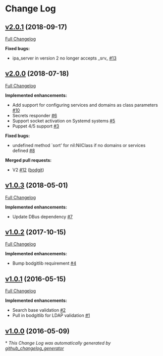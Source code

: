 # Change Log

## [v2.0.1](https://github.com/bodgit/puppet-sssd/tree/v2.0.1) (2018-09-17)
[Full Changelog](https://github.com/bodgit/puppet-sssd/compare/v2.0.0...v2.0.1)

**Fixed bugs:**

- ipa\_server in version 2 no longer accepts \_srv\_ [\#13](https://github.com/bodgit/puppet-sssd/issues/13)

## [v2.0.0](https://github.com/bodgit/puppet-sssd/tree/v2.0.0) (2018-07-18)
[Full Changelog](https://github.com/bodgit/puppet-sssd/compare/v1.0.3...v2.0.0)

**Implemented enhancements:**

- Add support for configuring services and domains as class parameters [\#10](https://github.com/bodgit/puppet-sssd/issues/10)
- Secrets responder [\#6](https://github.com/bodgit/puppet-sssd/issues/6)
- Support socket activation on Systemd systems [\#5](https://github.com/bodgit/puppet-sssd/issues/5)
- Puppet 4/5 support [\#3](https://github.com/bodgit/puppet-sssd/issues/3)

**Fixed bugs:**

- undefined method `sort' for nil:NilClass if no domains or services defined [\#8](https://github.com/bodgit/puppet-sssd/issues/8)

**Merged pull requests:**

- V2 [\#12](https://github.com/bodgit/puppet-sssd/pull/12) ([bodgit](https://github.com/bodgit))

## [v1.0.3](https://github.com/bodgit/puppet-sssd/tree/v1.0.3) (2018-05-01)
[Full Changelog](https://github.com/bodgit/puppet-sssd/compare/v1.0.2...v1.0.3)

**Implemented enhancements:**

- Update DBus dependency [\#7](https://github.com/bodgit/puppet-sssd/issues/7)

## [v1.0.2](https://github.com/bodgit/puppet-sssd/tree/v1.0.2) (2017-10-15)
[Full Changelog](https://github.com/bodgit/puppet-sssd/compare/v1.0.1...v1.0.2)

**Implemented enhancements:**

- Bump bodgitlib requirement [\#4](https://github.com/bodgit/puppet-sssd/issues/4)

## [v1.0.1](https://github.com/bodgit/puppet-sssd/tree/v1.0.1) (2016-05-15)
[Full Changelog](https://github.com/bodgit/puppet-sssd/compare/v1.0.0...v1.0.1)

**Implemented enhancements:**

- Search base validation [\#2](https://github.com/bodgit/puppet-sssd/issues/2)
- Pull in bodgitlib for LDAP validation [\#1](https://github.com/bodgit/puppet-sssd/issues/1)

## [v1.0.0](https://github.com/bodgit/puppet-sssd/tree/v1.0.0) (2016-05-09)


\* *This Change Log was automatically generated by [github_changelog_generator](https://github.com/skywinder/Github-Changelog-Generator)*